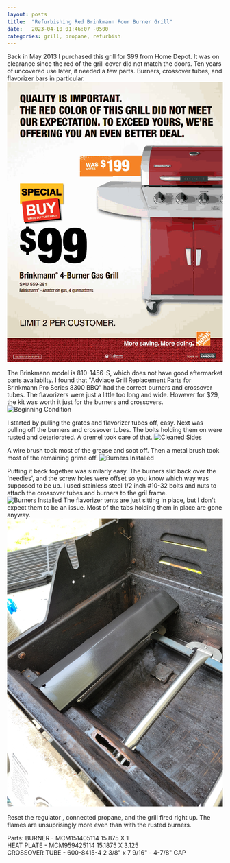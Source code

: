 ```yaml
---
layout: posts
title:  "Refurbishing Red Brinkmann Four Burner Grill"
date:   2023-04-10 01:46:07 -0500
categories: grill, propane, refurbish
---
```


Back in May 2013 I purchased this grill for $99 from Home Depot. It was on clearance since the red of the grill cover did not match the doors. Ten years of uncovered use later, it needed a few parts. Burners, crossover tubes, and flavorizer bars in particular. 
![Home Depot Ad](/assets/images/brinkmannGrillAd.png)

The Brinkmann model is 810-1456-S, which does not have good aftermarket parts availabilty. I found that "Adviace Grill Replacement Parts for Brinkmann Pro Series 8300 BBQ" had the correct burners and crossover tubes. The flavorizers were just a little too long and wide. However for $29, the kit was worth it just for the burners and crossovers. 
![Beginning Condition](/assets/images/brinkmann_grill_start.jpg)

I started by pulling the grates and flavorizer tubes off, easy. Next was pulling off the burners and crossover tubes. The bolts holding them on were rusted and deteriorated. A dremel took care of that. 
![Cleaned Sides](/assets/images/brinkmann_grill_no_burners.jpg)

A wire brush took most of the grease and soot off. Then a metal brush took most of the remaining grime off. 
![Burners Installed](/assets/images/20230408_120650.jpg)

Putting it back together was similarly easy. The burners slid back over the 'needles', and the screw holes were offset so you know which way was supposed to be up. I used stainless steel 1/2 inch #10-32 bolts and nuts to attach the crossover tubes and burners to the gril frame.
![Burners Installed](/assets/images/20230408_120650.jpg)
The flavorizer tents are just sitting in place, but I don't expect them to be an issue.  Most of the tabs holding them in place are gone anyway. 
![Bars Sitting On Top](/assets/images/20230408_120919.jpg)

Reset the regulator , connected propane, and the grill fired right up. The flames are unsuprisingly more even than with the rusted burners. 

Parts:
BURNER - MCM151405114 15.875 X 1  
HEAT PLATE - MCM959425114 15.1875 X 3.125  
CROSSOVER TUBE - 600-8415-4  2 3/8" x 7 9/16" - 4-7/8" GAP  

